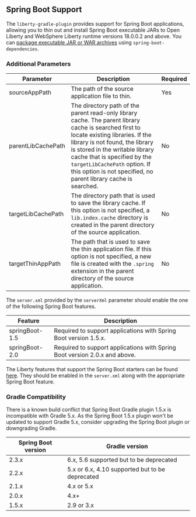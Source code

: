 ## Spring Boot Support

The `liberty-gradle-plugin` provides support for Spring Boot applications, allowing you to thin out and install Spring Boot executable JARs to Open Liberty and WebSphere Liberty runtime versions 18.0.0.2 and above. You can [package executable JAR or WAR archives](https://docs.spring.io/spring-boot/docs/2.3.3.RELEASE/gradle-plugin/reference/html/#packaging-executable) using `spring-boot-dependencies`.

### Additional Parameters

| Parameter | Description | Required |
| --------  | ----------- | -------  |
| sourceAppPath | The path of the source application file to thin. | Yes |
| parentLibCachePath | The directory path of the parent read-only library cache. The parent library cache is searched first to locate existing libraries. If the library is not found, the library is stored in the writable library cache that is specified by the `targetLibCachePath` option. If this option is not specified, no parent library cache is searched. | No |
| targetLibCachePath | The directory path that is used to save the library cache. If this option is not specified, a `lib.index.cache` directory is created in the parent directory of the source application. | No |
| targetThinAppPath | The path that is used to save the thin application file. If this option is not specified, a new file is created with the `.spring` extension in the parent directory of the source application. | No |


The `server.xml` provided by the `serverXml` parameter should enable the one of the following Spring Boot features.

| Feature | Description |
| ------- | ----------- |
| springBoot-1.5 | Required to support applications with Spring Boot version 1.5.x. |
| springBoot-2.0 | Required to support applications with Spring Boot version 2.0.x and above. |

The Liberty features that support the Spring Boot starters can be found [here](https://www.ibm.com/support/knowledgecenter/SSAW57_liberty/com.ibm.websphere.wlp.nd.multiplatform.doc/ae/rwlp_springboot.html). They should be enabled in the `server.xml` along with the appropriate Spring Boot feature.


### Gradle Compatibility

There is a known build conflict that Spring Boot Gradle plugin 1.5.x is incompatible with Gradle 5.x. As the Spring Boot 1.5.x plugin won't be updated to support Gradle 5.x, consider upgrading the Spring Boot plugin or downgrading Gradle. 

| Spring Boot version | Gradle version |
| ------------------- | -------------- |
| 2.3.x | 6.x, 5.6 supported but to be deprecated |
| 2.2.x | 5.x or 6.x, 4.10 supported but to be deprecated |
| 2.1.x | 4.x or 5.x |
| 2.0.x | 4.x+ |
| 1.5.x | 2.9 or 3.x |